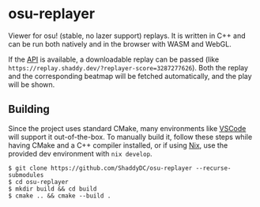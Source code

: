 # osu-replayer

Viewer for osu! (stable, no lazer support) replays.
It is written in C++ and can be run both natively and in the browser with WASM and WebGL.

If the [API](https://github.com/ShaddyDC/osu-api-proxy/) is available,
a downloadable replay can be passed (like `https://replay.shaddy.dev/?replayer-score=3287277626`).
Both the replay and the corresponding beatmap will be fetched automatically, and the play will be shown.

## Building

Since the project uses standard CMake, many environments like [VSCode](https://code.visualstudio.com/docs/cpp/cmake-linux) will support it out-of-the-box.
To manually build it, follow these steps while having CMake and a C++ compiler installed, or if using [Nix](https://nixos.org/), 
use the provided dev environment with `nix develop`.

```console
$ git clone https://github.com/ShaddyDC/osu-replayer --recurse-submodules
$ cd osu-replayer
$ mkdir build && cd build
$ cmake .. && cmake --build .
```

